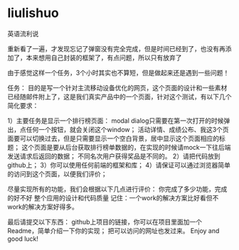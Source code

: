 liulishuo
=========

英语流利说

重新看了一遍，才发现忘记了弹窗没有完全完成，但是时间已经到了，也没有再添加了，本来想用自己封装的框架了，有点问题，所以只有放弃了

由于感觉这样一个任务，3个小时其实也不算短，但是做起来还是遇到一些问题！


任务：
目的是写一个针对主流移动设备优化的网页，这个页面的设计和一些素材已经随邮件附上了，这是我们真实产品中的一个页面，针对这个测试，有以下几个简化要求：

1）主要任务是显示一个排行榜页面：
modal dialog只需要在第一次打开的时候弹出，点任何一个按钮，就会关闭这个window；
活动详情、成绩公布、我这3个页面要可以切换过去，但是只需要显示一个空白背景，居中显示这个页面相应的标题；
这个页面是要从后台获取排行榜单数据的，在实现的时候请mock一下往后端发送请求后返回的数据；
不同名次用户获得奖品是不同的。
2）请把代码放到github上；
3）你可以使用任何前端的框架和库；
4）请保证可以通过浏览器简单的访问到这个页面，以便我们评价；

尽量实现所有的功能，我们会根据以下几点进行评价：
你完成了多少功能，完成的好不好
整个应用的设计和代码质量
记住：一个work的解决方案比好看但不work的解决方案好得多。

最后请提交以下东西：
github上项目的链接，你可以在项目里面加一个Readme，简单介绍一下你的实现；
把可以访问的网址也发过来。
Enjoy and good luck!


